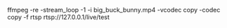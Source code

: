 ffmpeg -re -stream_loop -1  -i big_buck_bunny.mp4 -vcodec copy -codec copy -f rtsp rtsp://127.0.0.1/live/test